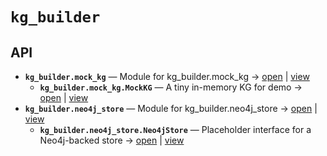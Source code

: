 # `kg_builder`

<!-- START doctoc generated TOC please keep comment here to allow auto update -->
<!-- END doctoc generated TOC please keep comment here to allow auto update -->

## API
- **`kg_builder.mock_kg`** — Module for kg_builder.mock_kg → [open](vscode://file//home/paul/kgfoundry/src/kg_builder/mock_kg.py:1:1) | [view](mock_kg.py#L1)
  - **`kg_builder.mock_kg.MockKG`** — A tiny in-memory KG for demo → [open](vscode://file//home/paul/kgfoundry/src/kg_builder/mock_kg.py:10:1) | [view](mock_kg.py#L10-L74)
- **`kg_builder.neo4j_store`** — Module for kg_builder.neo4j_store → [open](vscode://file//home/paul/kgfoundry/src/kg_builder/neo4j_store.py:1:1) | [view](neo4j_store.py#L1)
  - **`kg_builder.neo4j_store.Neo4jStore`** — Placeholder interface for a Neo4j-backed store → [open](vscode://file//home/paul/kgfoundry/src/kg_builder/neo4j_store.py:8:1) | [view](neo4j_store.py#L8-L11)

